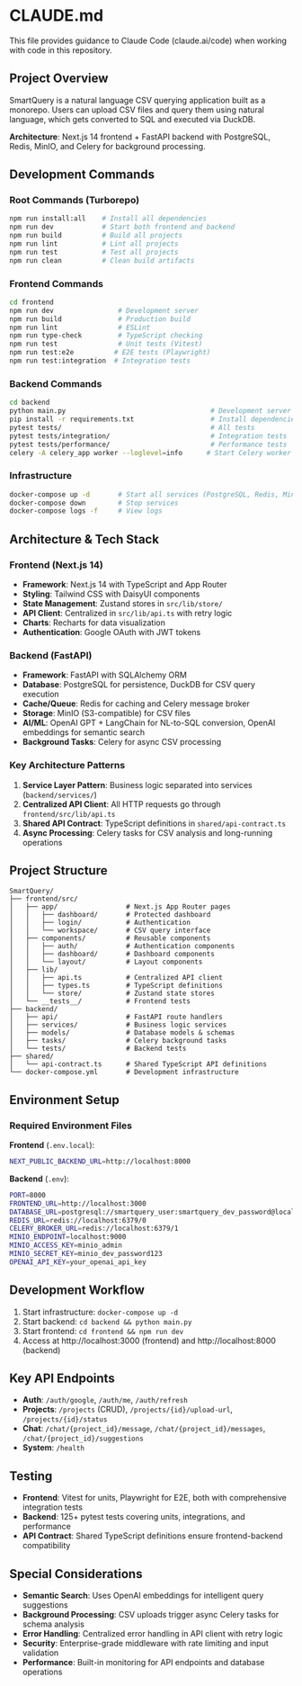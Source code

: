 # CLAUDE.md

This file provides guidance to Claude Code (claude.ai/code) when working with code in this repository.

## Project Overview

SmartQuery is a natural language CSV querying application built as a monorepo. Users can upload CSV files and query them using natural language, which gets converted to SQL and executed via DuckDB.

**Architecture**: Next.js 14 frontend + FastAPI backend with PostgreSQL, Redis, MinIO, and Celery for background processing.

## Development Commands

### Root Commands (Turborepo)
```bash
npm run install:all    # Install all dependencies
npm run dev            # Start both frontend and backend
npm run build          # Build all projects
npm run lint           # Lint all projects
npm run test           # Test all projects
npm run clean          # Clean build artifacts
```

### Frontend Commands
```bash
cd frontend
npm run dev                # Development server
npm run build              # Production build
npm run lint               # ESLint
npm run type-check         # TypeScript checking
npm run test               # Unit tests (Vitest)
npm run test:e2e          # E2E tests (Playwright)
npm run test:integration  # Integration tests
```

### Backend Commands
```bash
cd backend
python main.py                                    # Development server
pip install -r requirements.txt                   # Install dependencies
pytest tests/                                     # All tests
pytest tests/integration/                         # Integration tests
pytest tests/performance/                         # Performance tests
celery -A celery_app worker --loglevel=info      # Start Celery worker
```

### Infrastructure
```bash
docker-compose up -d       # Start all services (PostgreSQL, Redis, MinIO, Celery)
docker-compose down        # Stop services
docker-compose logs -f     # View logs
```

## Architecture & Tech Stack

### Frontend (Next.js 14)
- **Framework**: Next.js 14 with TypeScript and App Router
- **Styling**: Tailwind CSS with DaisyUI components
- **State Management**: Zustand stores in `src/lib/store/`
- **API Client**: Centralized in `src/lib/api.ts` with retry logic
- **Charts**: Recharts for data visualization
- **Authentication**: Google OAuth with JWT tokens

### Backend (FastAPI)
- **Framework**: FastAPI with SQLAlchemy ORM
- **Database**: PostgreSQL for persistence, DuckDB for CSV query execution
- **Cache/Queue**: Redis for caching and Celery message broker
- **Storage**: MinIO (S3-compatible) for CSV files
- **AI/ML**: OpenAI GPT + LangChain for NL-to-SQL conversion, OpenAI embeddings for semantic search
- **Background Tasks**: Celery for async CSV processing

### Key Architecture Patterns

1. **Service Layer Pattern**: Business logic separated into services (`backend/services/`)
2. **Centralized API Client**: All HTTP requests go through `frontend/src/lib/api.ts`
3. **Shared API Contract**: TypeScript definitions in `shared/api-contract.ts`
4. **Async Processing**: Celery tasks for CSV analysis and long-running operations

## Project Structure

```
SmartQuery/
├── frontend/src/
│   ├── app/                 # Next.js App Router pages
│   │   ├── dashboard/       # Protected dashboard
│   │   ├── login/           # Authentication
│   │   └── workspace/       # CSV query interface
│   ├── components/          # Reusable components
│   │   ├── auth/            # Authentication components
│   │   ├── dashboard/       # Dashboard components
│   │   └── layout/          # Layout components
│   ├── lib/
│   │   ├── api.ts           # Centralized API client
│   │   ├── types.ts         # TypeScript definitions
│   │   └── store/           # Zustand state stores
│   └── __tests__/           # Frontend tests
├── backend/
│   ├── api/                 # FastAPI route handlers
│   ├── services/            # Business logic services
│   ├── models/              # Database models & schemas
│   ├── tasks/               # Celery background tasks
│   └── tests/               # Backend tests
├── shared/
│   └── api-contract.ts      # Shared TypeScript API definitions
└── docker-compose.yml       # Development infrastructure
```

## Environment Setup

### Required Environment Files

**Frontend** (`.env.local`):
```bash
NEXT_PUBLIC_BACKEND_URL=http://localhost:8000
```

**Backend** (`.env`):
```bash
PORT=8000
FRONTEND_URL=http://localhost:3000
DATABASE_URL=postgresql://smartquery_user:smartquery_dev_password@localhost:5432/smartquery
REDIS_URL=redis://localhost:6379/0
CELERY_BROKER_URL=redis://localhost:6379/1
MINIO_ENDPOINT=localhost:9000
MINIO_ACCESS_KEY=minio_admin
MINIO_SECRET_KEY=minio_dev_password123
OPENAI_API_KEY=your_openai_api_key
```

## Development Workflow

1. Start infrastructure: `docker-compose up -d`
2. Start backend: `cd backend && python main.py`
3. Start frontend: `cd frontend && npm run dev`
4. Access at http://localhost:3000 (frontend) and http://localhost:8000 (backend)

## Key API Endpoints

- **Auth**: `/auth/google`, `/auth/me`, `/auth/refresh`
- **Projects**: `/projects` (CRUD), `/projects/{id}/upload-url`, `/projects/{id}/status`
- **Chat**: `/chat/{project_id}/message`, `/chat/{project_id}/messages`, `/chat/{project_id}/suggestions`
- **System**: `/health`

## Testing

- **Frontend**: Vitest for units, Playwright for E2E, both with comprehensive integration tests
- **Backend**: 125+ pytest tests covering units, integrations, and performance
- **API Contract**: Shared TypeScript definitions ensure frontend-backend compatibility

## Special Considerations

- **Semantic Search**: Uses OpenAI embeddings for intelligent query suggestions
- **Background Processing**: CSV uploads trigger async Celery tasks for schema analysis
- **Error Handling**: Centralized error handling in API client with retry logic
- **Security**: Enterprise-grade middleware with rate limiting and input validation
- **Performance**: Built-in monitoring for API endpoints and database operations
